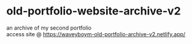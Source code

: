 # old-portfolio-website-archive-v2
an archive of my second portfolio \
access site @ https://waveyboym-old-portfolio-archive-v2.netlify.app/
